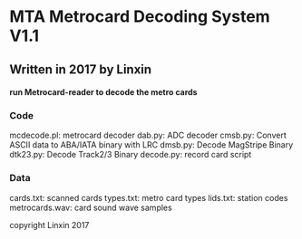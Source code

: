 # MTA Metrocard Decoding System V1.1

## Written in 2017 by Linxin

#### run Metrocard-reader to decode the metro cards

### Code
mcdecode.pl: metrocard decoder 
dab.py: ADC decoder
cmsb.py: Convert ASCII data to ABA/IATA binary with LRC
dmsb.py: Decode MagStripe Binary
dtk23.py: Decode Track2/3 Binary
decode.py: record card script

### Data
cards.txt: scanned cards
types.txt: metro card types
lids.txt: station codes
metrocards.wav: card sound wave samples





copyright Linxin 2017

